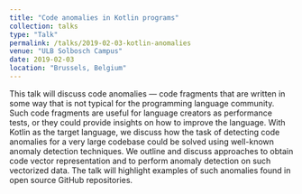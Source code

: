 ```yaml
---
title: "Code anomalies in Kotlin programs"
collection: talks
type: "Talk"
permalink: /talks/2019-02-03-kotlin-anomalies
venue: "ULB Solbosch Campus"
date: 2019-02-03
location: "Brussels, Belgium"
---
```


This talk will discuss code anomalies — code fragments that are written in some way that is not typical for the programming language community. Such code fragments are useful for language creators as performance tests, or they could provide insights on how to improve the language. With Kotlin as the target language, we discuss how the task of detecting code anomalies for a very large codebase could be solved using well-known anomaly detection techniques. We outline and discuss approaches to obtain code vector representation and to perform anomaly detection on such vectorized data. The talk will highlight examples of such anomalies found in open source GitHub repositories. 